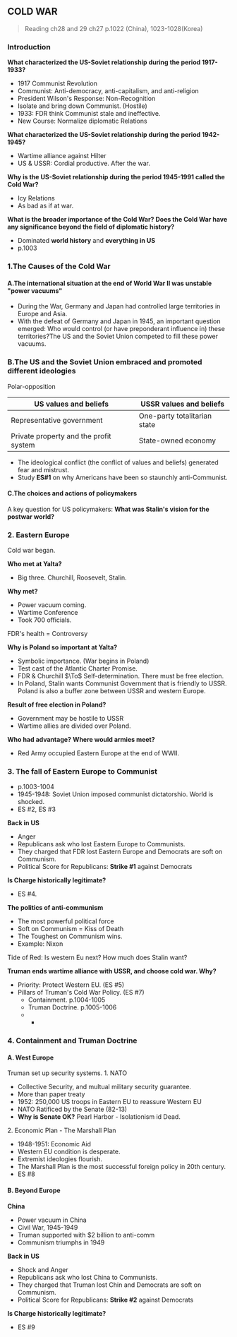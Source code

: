 ## COLD WAR

>Reading
ch28 and 29
ch27 p.1022 (China), 1023-1028(Korea)

### Introduction
**What characterized the US-Soviet relationship during the period 1917-1933?**
+ 1917 Communist Revolution
+ Communist: Anti-democracy, anti-capitalism, and anti-religion
+ President Wilson's Response: Non-Recognition
+ Isolate and bring down Communist. (Hostile)
+ 1933: FDR think Communist stale and ineffective.
+ New Course: Normalize diplomatic Relations

**What characterized the US-Soviet relationship during the period 1942-1945?**
+ Wartime alliance against Hilter
+ US & USSR: Cordial productive. After the war.

**Why is the US-Soviet relationship during the period 1945-1991 called the Cold War?**
+ Icy Relations
+ As bad as if at war.

**What is the broader importance of the Cold War?  Does the Cold War have any significance beyond the field of diplomatic history?**
+ Dominated **world history** and **everything in US**
+ p.1003

### 1.The Causes of the Cold War

#### A.The international situation at the end of World War II was unstable "power vacuums"
+ During the War, Germany and Japan had controlled large territories in Europe and Asia.
+ With the defeat of Germany and Japan in 1945, an important question emerged: Who would control (or have preponderant influence in) these territories?The US and the Soviet Union competed to fill these power vacuums.

### B.The US and the Soviet Union embraced and promoted different ideologies
Polar-opposition

US values and beliefs | USSR values and beliefs
----------------------|-------------------------
Representative government | One-party totalitarian state
Private property and the profit system | State-owned economy

+ The ideological conflict (the conflict of values and beliefs) generated fear and mistrust.
+ Study **ES#1** on why Americans have been so staunchly anti-Communist.

#### C.The choices and actions of policymakers
A key question for US policymakers: **What was Stalin's vision for the postwar world?**

### 2. Eastern Europe
Cold war began.

**Who met at Yalta?**
+ Big three. Churchill, Roosevelt, Stalin.

**Why met?**
+ Power vacuum coming.
+ Wartime Conference
+ Took 700 officials.

FDR's health = Controversy

**Why is Poland so important at Yalta?**
+ Symbolic importance. (War begins in Poland)
+ Test cast of the Atlantic Charter Promise.
+ FDR & Churchill $\To$ Self-determination. There must be free election.
+ In Poland, Stalin wants Communist Government that is friendly to USSR. Poland is also a buffer zone between USSR and western Europe.

**Result of free election in Poland?**
+ Government may be hostile to USSR
+ Wartime allies are divided over Poland.

**Who had advantage?**
**Where would armies meet?**
+ Red Army occupied Eastern Europe at the end of WWII.

### 3. The fall of Eastern Europe to Communist
+ p.1003-1004
+ 1945-1948: Soviet Union imposed communist dictatorshio. World is shocked.
+ ES #2, ES #3

**Back in US**
+ Anger
+ Republicans ask who lost Eastern Europe to Communists.
+ They charged that FDR lost Eastern Europe and Democrats are soft on Communism.
+ Political Score for Republicans: **Strike #1** against Democrats

**Is Charge historically legitimate?**
+ ES #4.

**The politics of anti-communism**
+ The most powerful political force
+ Soft on Communism = Kiss of Death
+ The Toughest on Communism wins.
+ Example: Nixon

Tide of Red: Is western Eu next?
How much does Stalin want?

**Truman ends wartime alliance with USSR, and choose cold war. Why?**
+ Priority: Protect Western EU. (ES #5)
+ Pillars of Truman's Cold War Policy. (ES #7)
  * Containment. p.1004-1005
  * Truman Doctrine. p.1005-1006
  * *


### 4. Containment and Truman Doctrine
#### A. West Europe
Truman set up security systems.
1\. NATO
  + Collective Security, and multual military security guarantee.
  + More than paper treaty
  + 1952: 250,000 US troops in Eastern EU to reassure Western EU
  + NATO Ratificed by the Senate (82-13)
  + **Why is Senate OK?** Pearl  Harbor - Isolationism id Dead.

2\. Economic Plan - The Marshall Plan
+ 1948-1951: Economic Aid
+ Western EU condition is desperate.
+ Extremist ideologies flourish.
+ The Marshall Plan is the most successful foreign policy in 20th century.
+ ES #8

#### B. Beyond Europe
**China**
+ Power vacuum in China
+ Civil War, 1945-1949
+ Truman supported with $2 billion to anti-comm
+ Communism triumphs in 1949

**Back in US**
+ Shock and Anger
+ Republicans ask who lost China to Communists.
+ They charged that Truman lost Chin and Democrats are soft on Communism.
+ Political Score for Republicans: **Strike #2** against Democrats

**Is Charge historically legitimate?**
+ ES #9
